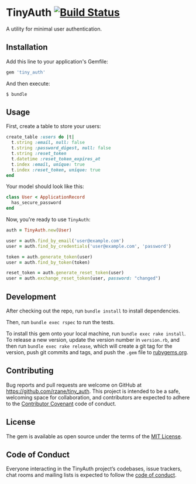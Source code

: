 # TinyAuth [![Build Status](https://travis-ci.org/rzane/tiny_auth.svg?branch=master)](https://travis-ci.org/rzane/tiny_auth)

A utility for minimal user authentication.

## Installation

Add this line to your application's Gemfile:

```ruby
gem 'tiny_auth'
```

And then execute:

    $ bundle

## Usage

First, create a table to store your users:

```ruby
create_table :users do |t|
  t.string :email, null: false
  t.string :password_digest, null: false
  t.string :reset_token
  t.datetime :reset_token_expires_at
  t.index :email, unique: true
  t.index :reset_token, unique: true
end
```

Your model should look like this:

```ruby
class User < ApplicationRecord
  has_secure_password
end
```

Now, you're ready to use `TinyAuth`:

```ruby
auth = TinyAuth.new(User)

user = auth.find_by_email('user@example.com')
user = auth.find_by_credentials('user@example.com', 'password')

token = auth.generate_token(user)
user = auth.find_by_token(token)

reset_token = auth.generate_reset_token(user)
user = auth.exchange_reset_token(user, password: "changed")
```

## Development

After checking out the repo, run `bundle install` to install dependencies.

Then, run `bundle exec rspec` to run the tests.

To install this gem onto your local machine, run `bundle exec rake install`. To release a new version, update the version number in `version.rb`, and then run `bundle exec rake release`, which will create a git tag for the version, push git commits and tags, and push the `.gem` file to [rubygems.org](https://rubygems.org).

## Contributing

Bug reports and pull requests are welcome on GitHub at https://github.com/rzane/tiny_auth. This project is intended to be a safe, welcoming space for collaboration, and contributors are expected to adhere to the [Contributor Covenant](http://contributor-covenant.org) code of conduct.

## License

The gem is available as open source under the terms of the [MIT License](https://opensource.org/licenses/MIT).

## Code of Conduct

Everyone interacting in the TinyAuth project’s codebases, issue trackers, chat rooms and mailing lists is expected to follow the [code of conduct](https://github.com/rzane/tiny_auth/blob/master/CODE_OF_CONDUCT.md).
